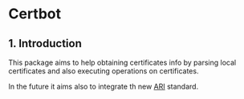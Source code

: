 #                       Certbot

##      1.              Introduction

This package aims to help obtaining certificates info by parsing local certificates and also executing operations on certificates.

In the future it aims also to integrate th new [ARI](https://letsencrypt.org/2024/04/25/guide-to-integrating-ari-into-existing-acme-clients) standard.
